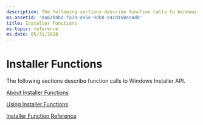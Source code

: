 ```yaml
---
description: The following sections describe function calls to Windows Installer API.
ms.assetid: '0a63b8bd-fa79-495e-9db8-e4cd450ea4d8'
title: Installer Functions
ms.topic: reference
ms.date: 05/31/2018
---
```


# Installer Functions

The following sections describe function calls to Windows Installer API.

[About Installer Functions](about-installer-functions.md)

[Using Installer Functions](using-installer-functions.md)

[Installer Function Reference](installer-function-reference.md)

 

 



